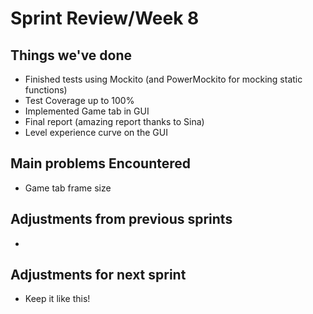 # Sprint Review/Week 8

## Things we've done
- Finished tests using Mockito (and PowerMockito for mocking static functions)
- Test Coverage up to 100%
- Implemented Game tab in GUI
- Final report (amazing report thanks to Sina)
- Level experience curve on the GUI

## Main problems Encountered
- Game tab frame size

## Adjustments from previous sprints
- 

## Adjustments for next sprint
- Keep it like this!
